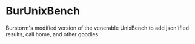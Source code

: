 # BurUnixBench
Burstorm's modified version of the venerable UnixBench to add json'ified results, call home, and other goodies
